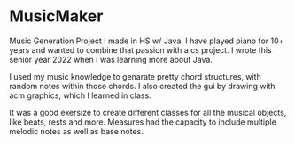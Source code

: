 # MusicMaker
Music Generation Project I made in HS w/ Java. I have played piano for 10+ years and wanted to combine that passion with a cs project. I wrote this senior year 2022 when I was learning more about Java. 

I used my music knowledge to genarate pretty chord structures, with random notes within those chords. I also created the gui by drawing with acm graphics, which I learned in class. 

It was a good exersize to create different classes for all the musical objects, like beats, rests and more. Measures had the capacity to include multiple melodic notes as well as base notes. 
